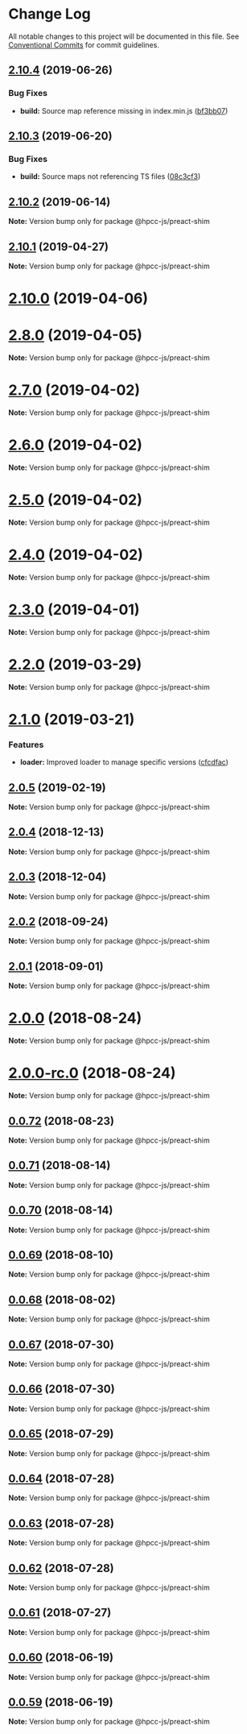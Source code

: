 # Change Log

All notable changes to this project will be documented in this file.
See [Conventional Commits](https://conventionalcommits.org) for commit guidelines.

## [2.10.4](https://github.com/hpcc-systems/Visualization/compare/@hpcc-js/preact-shim@2.10.3...@hpcc-js/preact-shim@2.10.4) (2019-06-26)


### Bug Fixes

* **build:** Source map reference missing in index.min.js ([bf3bb07](https://github.com/hpcc-systems/Visualization/commit/bf3bb07))






## [2.10.3](https://github.com/hpcc-systems/Visualization/compare/@hpcc-js/preact-shim@2.10.2...@hpcc-js/preact-shim@2.10.3) (2019-06-20)


### Bug Fixes

* **build:** Source maps not referencing TS files ([08c3cf3](https://github.com/hpcc-systems/Visualization/commit/08c3cf3))





## [2.10.2](https://github.com/hpcc-systems/Visualization/compare/@hpcc-js/preact-shim@2.10.1...@hpcc-js/preact-shim@2.10.2) (2019-06-14)

**Note:** Version bump only for package @hpcc-js/preact-shim






## [2.10.1](https://github.com/hpcc-systems/Visualization/compare/@hpcc-js/preact-shim@2.10.0...@hpcc-js/preact-shim@2.10.1) (2019-04-27)

**Note:** Version bump only for package @hpcc-js/preact-shim






# [2.10.0](https://github.com/hpcc-systems/Visualization/compare/@hpcc-js/preact-shim@2.0.5...@hpcc-js/preact-shim@2.10.0) (2019-04-06)


# [2.8.0](https://github.com/hpcc-systems/Visualization/compare/@hpcc-js/preact-shim@2.0.5...@hpcc-js/preact-shim@2.8.0) (2019-04-05)

**Note:** Version bump only for package @hpcc-js/preact-shim






# [2.7.0](https://github.com/hpcc-systems/Visualization/compare/@hpcc-js/preact-shim@2.0.5...@hpcc-js/preact-shim@2.7.0) (2019-04-02)

**Note:** Version bump only for package @hpcc-js/preact-shim






# [2.6.0](https://github.com/hpcc-systems/Visualization/compare/@hpcc-js/preact-shim@2.0.5...@hpcc-js/preact-shim@2.6.0) (2019-04-02)

**Note:** Version bump only for package @hpcc-js/preact-shim






# [2.5.0](https://github.com/hpcc-systems/Visualization/compare/@hpcc-js/preact-shim@2.0.5...@hpcc-js/preact-shim@2.5.0) (2019-04-02)

**Note:** Version bump only for package @hpcc-js/preact-shim






# [2.4.0](https://github.com/hpcc-systems/Visualization/compare/@hpcc-js/preact-shim@2.0.5...@hpcc-js/preact-shim@2.4.0) (2019-04-02)

**Note:** Version bump only for package @hpcc-js/preact-shim






# [2.3.0](https://github.com/hpcc-systems/Visualization/compare/@hpcc-js/preact-shim@2.0.5...@hpcc-js/preact-shim@2.3.0) (2019-04-01)

**Note:** Version bump only for package @hpcc-js/preact-shim






# [2.2.0](https://github.com/hpcc-systems/Visualization/compare/@hpcc-js/preact-shim@2.0.5...@hpcc-js/preact-shim@2.2.0) (2019-03-29)

**Note:** Version bump only for package @hpcc-js/preact-shim






# [2.1.0](https://github.com/hpcc-systems/Visualization/compare/@hpcc-js/preact-shim@2.0.5...@hpcc-js/preact-shim@2.1.0) (2019-03-21)


### Features

* **loader:** Improved loader to manage specific versions ([cfcdfac](https://github.com/hpcc-systems/Visualization/commit/cfcdfac))






## [2.0.5](https://github.com/hpcc-systems/Visualization/compare/@hpcc-js/preact-shim@2.0.4...@hpcc-js/preact-shim@2.0.5) (2019-02-19)

**Note:** Version bump only for package @hpcc-js/preact-shim






## [2.0.4](https://github.com/hpcc-systems/Visualization/compare/@hpcc-js/preact-shim@2.0.3...@hpcc-js/preact-shim@2.0.4) (2018-12-13)

**Note:** Version bump only for package @hpcc-js/preact-shim






## [2.0.3](https://github.com/hpcc-systems/Visualization/compare/@hpcc-js/preact-shim@2.0.2...@hpcc-js/preact-shim@2.0.3) (2018-12-04)

**Note:** Version bump only for package @hpcc-js/preact-shim






<a name="2.0.2"></a>
## [2.0.2](https://github.com/hpcc-systems/Visualization/compare/@hpcc-js/preact-shim@2.0.1...@hpcc-js/preact-shim@2.0.2) (2018-09-24)

**Note:** Version bump only for package @hpcc-js/preact-shim





<a name="2.0.1"></a>
## [2.0.1](https://github.com/hpcc-systems/Visualization/compare/@hpcc-js/preact-shim@2.0.0...@hpcc-js/preact-shim@2.0.1) (2018-09-01)

**Note:** Version bump only for package @hpcc-js/preact-shim





<a name="2.0.0"></a>
# [2.0.0](https://github.com/hpcc-systems/Visualization/compare/@hpcc-js/preact-shim@0.0.72...@hpcc-js/preact-shim@2.0.0) (2018-08-24)

**Note:** Version bump only for package @hpcc-js/preact-shim





<a name="2.0.0-rc.0"></a>
# [2.0.0-rc.0](https://github.com/hpcc-systems/Visualization/compare/@hpcc-js/preact-shim@0.0.72...@hpcc-js/preact-shim@2.0.0-rc.0) (2018-08-24)

**Note:** Version bump only for package @hpcc-js/preact-shim





<a name="0.0.72"></a>
## [0.0.72](https://github.com/hpcc-systems/Visualization/compare/@hpcc-js/preact-shim@0.0.71...@hpcc-js/preact-shim@0.0.72) (2018-08-23)




**Note:** Version bump only for package @hpcc-js/preact-shim

<a name="0.0.71"></a>
## [0.0.71](https://github.com/hpcc-systems/Visualization/compare/@hpcc-js/preact-shim@0.0.70...@hpcc-js/preact-shim@0.0.71) (2018-08-14)




**Note:** Version bump only for package @hpcc-js/preact-shim

<a name="0.0.70"></a>
## [0.0.70](https://github.com/hpcc-systems/Visualization/compare/@hpcc-js/preact-shim@0.0.69...@hpcc-js/preact-shim@0.0.70) (2018-08-14)




**Note:** Version bump only for package @hpcc-js/preact-shim

<a name="0.0.69"></a>
## [0.0.69](https://github.com/hpcc-systems/Visualization/compare/@hpcc-js/preact-shim@0.0.68...@hpcc-js/preact-shim@0.0.69) (2018-08-10)




**Note:** Version bump only for package @hpcc-js/preact-shim

<a name="0.0.68"></a>
## [0.0.68](https://github.com/hpcc-systems/Visualization/compare/@hpcc-js/preact-shim@0.0.67...@hpcc-js/preact-shim@0.0.68) (2018-08-02)




**Note:** Version bump only for package @hpcc-js/preact-shim

<a name="0.0.67"></a>
## [0.0.67](https://github.com/hpcc-systems/Visualization/compare/@hpcc-js/preact-shim@0.0.66...@hpcc-js/preact-shim@0.0.67) (2018-07-30)




**Note:** Version bump only for package @hpcc-js/preact-shim

<a name="0.0.66"></a>
## [0.0.66](https://github.com/hpcc-systems/Visualization/compare/@hpcc-js/preact-shim@0.0.65...@hpcc-js/preact-shim@0.0.66) (2018-07-30)




**Note:** Version bump only for package @hpcc-js/preact-shim

<a name="0.0.65"></a>
## [0.0.65](https://github.com/hpcc-systems/Visualization/compare/@hpcc-js/preact-shim@0.0.64...@hpcc-js/preact-shim@0.0.65) (2018-07-29)




**Note:** Version bump only for package @hpcc-js/preact-shim

<a name="0.0.64"></a>
## [0.0.64](https://github.com/hpcc-systems/Visualization/compare/@hpcc-js/preact-shim@0.0.63...@hpcc-js/preact-shim@0.0.64) (2018-07-28)




**Note:** Version bump only for package @hpcc-js/preact-shim

<a name="0.0.63"></a>
## [0.0.63](https://github.com/hpcc-systems/Visualization/compare/@hpcc-js/preact-shim@0.0.62...@hpcc-js/preact-shim@0.0.63) (2018-07-28)




**Note:** Version bump only for package @hpcc-js/preact-shim

<a name="0.0.62"></a>
## [0.0.62](https://github.com/hpcc-systems/Visualization/compare/@hpcc-js/preact-shim@0.0.61...@hpcc-js/preact-shim@0.0.62) (2018-07-28)




**Note:** Version bump only for package @hpcc-js/preact-shim

<a name="0.0.61"></a>
## [0.0.61](https://github.com/hpcc-systems/Visualization/compare/@hpcc-js/preact-shim@0.0.60...@hpcc-js/preact-shim@0.0.61) (2018-07-27)




**Note:** Version bump only for package @hpcc-js/preact-shim

<a name="0.0.60"></a>
## [0.0.60](https://github.com/hpcc-systems/Visualization/compare/@hpcc-js/preact-shim@0.0.59...@hpcc-js/preact-shim@0.0.60) (2018-06-19)




**Note:** Version bump only for package @hpcc-js/preact-shim

<a name="0.0.59"></a>
## [0.0.59](https://github.com/hpcc-systems/Visualization/compare/@hpcc-js/preact-shim@0.0.58...@hpcc-js/preact-shim@0.0.59) (2018-06-19)




**Note:** Version bump only for package @hpcc-js/preact-shim
